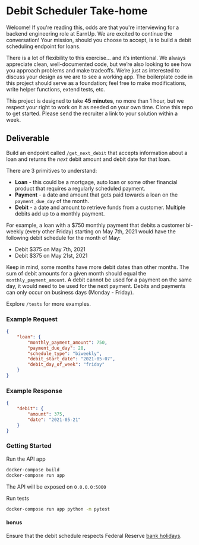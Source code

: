 
# Debit Scheduler Take-home

Welcome! If you're reading this, odds are that you're interviewing for a backend engineering role at EarnUp. We are excited to continue the conversation! Your mission, should you choose to accept, is to build a debit scheduling endpoint for loans.

There is a lot of flexibility to this exercise... and it’s intentional. We always appreciate clean, well-documented code, but we’re also looking to see how you approach problems and make tradeoffs. We’re just as interested to discuss your design as we are to see a working app. The boilerplate code in this project should serve as a foundation; feel free to make modifications, write helper functions, extend tests, etc.

This project is designed to take **45 minutes**, no more than 1 hour, but we respect your right to work on it as needed on your own time. Clone this repo to get started. Please send the recruiter a link to your solution within a week.


## Deliverable

Build an endpoint called `/get_next_debit` that accepts information about a loan and returns the *next* debit amount and debit date for that loan.

There are 3 primitives to understand:
- **Loan** - this could be a mortgage, auto loan or some other financial product that requires a regularly scheduled payment.
- **Payment** - a date and amount that gets paid towards a loan on the `payment_due_day` of the month.
- **Debit** - a date and amount to retrieve funds from a customer. Multiple debits add up to a monthly payment.

For example, a loan with a $750 monthly payment that debits a customer bi-weekly (every other Friday) starting on May 7th, 2021 would have the following debit schedule for the month of May:
- Debit $375 on May 7th, 2021
- Debit $375 on May 21st, 2021

Keep in mind, some months have more debit dates than other months. The sum of debit amounts for a given month should equal the `monthly_payment_amount`. A debit cannot be used for a payment on the same day, it would need to be used for the next payment. Debits and payments can only occur on business days (Monday - Friday).

Explore `/tests` for more examples.

### Example Request
```json
{
    "loan": {
        "monthly_payment_amount": 750,
        "payment_due_day": 28,
        "schedule_type": "biweekly",
        "debit_start_date": "2021-05-07",
        "debit_day_of_week": "friday"
    }
}
```

### Example Response
```json
{
    "debit": {
        "amount": 375,
        "date": "2021-05-21"
    }
}
```

### Getting Started

Run the API app
```bash
docker-compose build
docker-compose run app
```

The API will be exposed on `0.0.0.0:5000`

Run tests
```bash
docker-compose run app python -m pytest
```

#### bonus
Ensure that the debit schedule respects Federal Reserve [bank holidays](https://www.federalreserve.gov/aboutthefed/k8.htm).
